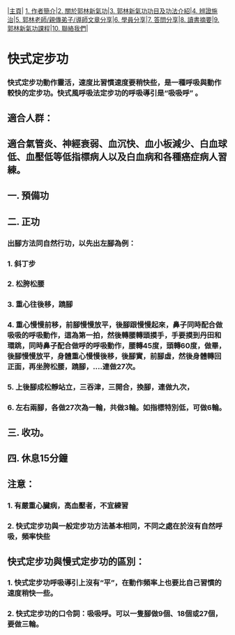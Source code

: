 |[主頁](/README.md)| [1. 作者簡介](/a10.md)|[2. 關於郭林新氣功](/a1.md)|[3. 郭林新氣功功目及功法介紹](/a2.md)|[4. 辨證施治](/a3.md)|[5. 郭林老師/親傳弟子/導師文章分享](/a5.md)|[6. 學員分享](/a6.md)|[7. 答問分享](/a7.md)|[8. 讀書摘要](/a4.md)|[9. 郭林新氣功課程](/郭林新氣功課程.md)|[10. 聯絡我們](/a9.md)|

# 快式定步功

### 快式定步功動作靈活，速度比習慣速度要稍快些，是一種呼吸與動作較快的定步功。快式風呼吸法定步功的呼吸導引是“吸吸呼” 。

## 適合人群：

## 適合氣管炎、神經衰弱、血沉快、血小板減少、白血球低、血壓低等低指標病人以及白血病和各種癌症病人習練。


## 一. 預備功

## 二. 正功

### 出腳方法同自然行功，以先出左腳為例：
### 1. 斜丁步
### 2. 松胯松腰
### 3. 重心往後移，蹺腳
### 4. 重心慢慢前移，前腳慢慢放平，後腳跟慢慢起來，鼻子同時配合做吸吸的呼吸動作，這為第一拍，然後轉腰轉頭摸手，手要摸到丹田和環跳，同時鼻子配合做呼的呼吸動作，腰轉45度，頭轉60度，做畢，後腳慢慢放平，身體重心慢慢後移，後腳實，前腳虛，然後身體轉回正面，再坐胯松腰，蹺腳，....連做27次。
### 5. 上後腳成松靜站立，三吞津，三開合，換腳，連做九次，
### 6. 左右兩腳，各做27次為一輪，共做3輪。如指標特別低，可做6輪。

## 三. 收功。

## 四. 休息15分鐘

## 注意：

### 1. 有嚴重心臟病，高血壓者，不宜練習
### 2. 快式定步功與一般定步功方法基本相同，不同之處在於沒有自然呼吸，頻率快些

## 快式定步功與慢式定步功的區別：

### 1. 快式定步功呼吸導引上沒有“平”，在動作頻率上也要比自己習慣的速度稍快一些。
### 2. 快式定步功的口令詞：吸吸呼。可以一隻腳做9個、18個或27個，要做三輪。



